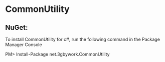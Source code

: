 # CommonUtility

## NuGet: 
To install CommonUtility for c#, run the following command in the Package Manager Console
  
  PM> Install-Package net.3gbywork.CommonUtility
